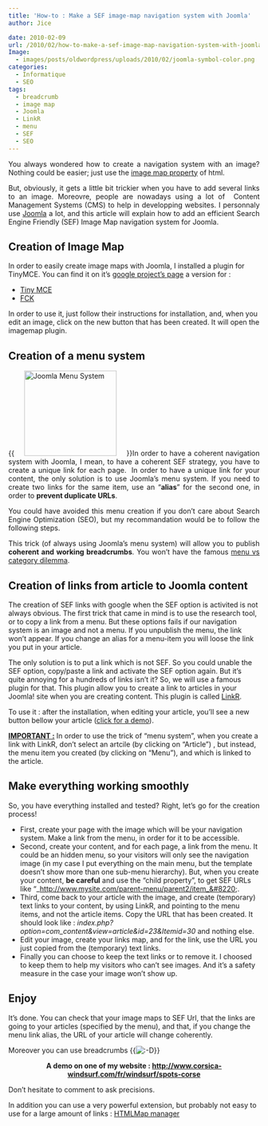 ```yaml
---
title: 'How-to : Make a SEF image-map navigation system with Joomla'
author: Jice

date: 2010-02-09
url: /2010/02/how-to-make-a-sef-image-map-navigation-system-with-joomla/
Image:
  - images/posts/oldwordpress/uploads/2010/02/joomla-symbol-color.png
categories:
  - Informatique
  - SEO
tags:
  - breadcrumb
  - image map
  - Joomla
  - LinkR
  - menu
  - SEF
  - SEO
---
```

<p style="text-align: justify;">
  You always wondered how to create a navigation system with an image? Nothing could be easier; just use the <a title="Image Map" href="http://www.w3.org/TR/REC-html40/struct/objects.html#h-13.6" target="_blank">image map property</a> of html.
</p>

<p style="text-align: justify;">
  But, obviously, it gets a little bit trickier when you have to add several links to an image. Moreovre, people are nowadays using a lot of  Content Management Systems (CMS) to help in developping websites. I personnaly use <a title="Joomla - CMS" href="http://www.joomla.org/" target="_blank">Joomla</a> a lot, and this article will explain how to add an efficient Search Engine Friendly (SEF) Image Map navigation system for Joomla.
</p>

<p style="text-align: justify;">
  <!--more-->
</p>

<h2 style="text-align: justify;">
  Creation of Image Map
</h2>

In order to easily create image maps with Joomla, I installed a plugin for TinyMCE. You can find it on it&#8217;s <a title="Image Map" href="http://code.google.com/p/imgmap/" target="_blank">google project&#8217;s page</a> a version for :

  * <a title="Plugin Image Map for Tiny MCE" href="http://code.google.com/p/imgmap/wiki/Joomla_setup" target="_blank">Tiny MCE</a>
  * <a title="Plugin Image Map for FCK" href="http://code.google.com/p/imgmap/wiki/FCKEditor_setup" target="_blank">FCK</a>

In order to use it, just follow their instructions for installation, and, when you edit an image, click on the new button that has been created. It will open the imagemap plugin.

## Creation of a menu system

<p style="text-align: justify;">
  {{<img class="alignleft size-full wp-image-1023" style="margin: 0px 20px;" title="content-management-system-joomla-free" src="images/posts/oldwordpress/uploads/2010/02/content-management-system-joomla-free.png" alt="Joomla Menu System" width="185" height="171" >}}In order to have a coherent navigation system with Joomla, I mean, to have a coherent SEF strategy, you have to create a unique link for each page.  In order to have a unique link for your content, the only solution is to use Joomla&#8217;s menu system. If you need to create two links for the same item, use an &#8220;<strong>alias</strong>&#8221; for the second one, in order to <strong>prevent duplicate URLs</strong>.
</p>

<p style="text-align: justify;">
  You could have avoided this menu creation if you don&#8217;t care about Search Engine Optimization (SEO), but my recommandation would be to follow the following steps.
</p>

<p style="text-align: justify;">
  This trick (of always using Joomla&#8217;s menu system) will allow you to publish <strong>coherent and working breadcrumbs</strong>. You won&#8217;t have the famous <a title="Joomla Breadcrumbs and Categories" href="http://forum.joomla.org/viewtopic.php?f=47&t=372518" target="_blank">menu vs category dilemma</a>.
</p>

<h2 style="text-align: justify;">
  Creation of links from article to Joomla content
</h2>

The creation of SEF links with google when the SEF option is activited is not always obvious. The first trick that came in mind is to use the research tool, or to copy a link from a menu. But these options fails if our navigation system is an image and not a menu. If you unpublish the menu, the link won&#8217;t appear. If you change an alias for a menu-item you will loose the link you put in your article.

The only solution is to put a link which is not SEF. So you could unable the SEF option, copy/paste a link and activate the SEF option again. But it&#8217;s quite annoying for a hundreds of links isn&#8217;t it? So, we will use a famous plugin for that. This plugin allow you to create a link to articles in your Joomla! site when you are creating content. This plugin is called <a title="LinkR" href="http://extensions.joomla.org/extensions/structure-a-navigation/site-links/4010" target="_blank">LinkR</a>.

To use it : after the installation, when editing your article, you&#8217;ll see a new button bellow your article (<a title="Demo of LinkR" href="http://j.l33p.com/linkr/demo" target="_blank">click for a demo</a>).

<span style="text-decoration: underline;"><strong>IMPORTANT :</strong></span> In order to use the trick of &#8220;menu system&#8221;, when you create a link with LinkR, don&#8217;t select an artcile (by clicking on &#8220;Article&#8221;) , but instead, the menu item you created (by clicking on &#8220;Menu&#8221;), and which is linked to the article.

## Make everything working smoothly

<p style="text-align: justify;">
  So, you have everything installed and tested? Right, let&#8217;s go for the creation process!
</p>

  * First, create your page with the image which will be your navigation system. Make a link from the menu, in order for it to be accessible.
  * Second, create your content, and for each page, a link from the menu. It could be an hidden menu, so your visitors will only see the navigation image (in my case I put everything on the main menu, but the template doesn&#8217;t show more than one sub-menu hierarchy). But, when you create your content, **be careful** and use the &#8220;child property&#8221;, to get SEF URLs like &#8220;_http://www.mysite.com/parent-menu/parent2/item_&#8220;.
  * Third, come back to your article with the image, and create (temporary) text links to your content, by using LinkR, and pointing to the menu items, and not the article items. Copy the URL that has been created. It should look like : _index.php?option=com_content&view=article&id=23&Itemid=30_ and nothing else.
  * Edit your image, create your links map, and for the link, use the URL you just copied from the (temporary) text links.
  * Finally you can choose to keep the text links or to remove it. I choosed to keep them to help my visitors who can&#8217;t see images. And it&#8217;s a safety measure in the case your image won&#8217;t show up.

## Enjoy

It&#8217;s done. You can check that your image maps to SEF Url, that the links are going to your articles (specified by the menu), and that, if you change the menu link alias, the URL of your article will change coherently.

Moreover you can use breadcrumbs {{<img src="http://localhost/oldblog/wp-includes/images/smilies/icon_biggrin.gif" alt=":-D" class="wp-smiley" >}}

<p style="text-align: center;">
  <strong>A demo on one of my website : <a title="Liste de spots en Corse : Corsica Windsurf" href="http://www.corsica-windsurf.com/fr/windsurf/spots-corse" target="_blank">http://www.corsica-windsurf.com/fr/windsurf/spots-corse</a></strong>
</p>

Don&#8217;t hesitate to comment to ask precisions.

In addition you can use a very powerful extension, but probably not easy to use for a large amount of links : <a title="HTMLMap Manager" href="http://extensions.joomla.org/extensions/style-a-design/design/7332" target="_blank">HTMLMap manager</a>